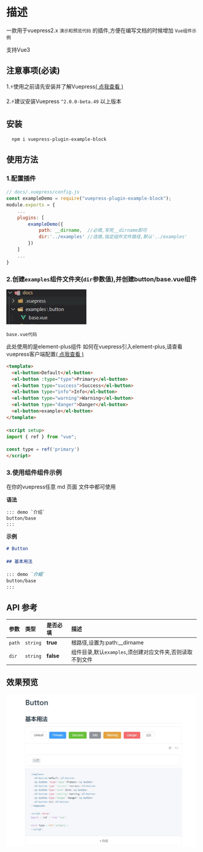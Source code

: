 # 描述

一款用于vuepress2.x `演示和预览代码` 的插件,方便在编写文档的时候增加  `Vue组件示例`

支持Vue3

## 注意事项(必读)

1.⚡使用之前请先安装并了解Vuepress[( 点我查看 )](https://v2.vuepress.vuejs.org/zh/)

2.⚡建议安装Vuepress `^2.0.0-beta.49` 以上版本

## 安装

```bash
  npm i vuepress-plugin-example-block
```

## 使用方法

### 1.配置插件

```javascript
// docs/.vuepress/config.js
const exampleDemo = require("vuepress-plugin-example-block");
module.exports = {
    ...
    plugins: [
        exampleDemo({
            path: __dirname,  //必填,写死__dirname即可
            dir:'../examples' //选填,指定组件文件路径,默认'../examples'
        })
    ]
    ...
}
```

### 2.创建`examples`组件文件夹(`dir`参数值),并创建button/base.vue组件

![路径](https://raw.githubusercontent.com/caohoucheng/vuepress-plugin-example-block/dev/src/Img/readme/examplePath.jpg)

`base.vue代码`

此处使用的是element-plus组件
如何在vuepress引入element-plus,请查看vuepress客户端配置[( 点我查看 )](https://v2.vuepress.vuejs.org/zh/advanced/cookbook/usage-of-client-config.html#enhance)

```html
<template>
  <el-button>Default</el-button>
  <el-button :type="type">Primary</el-button>
  <el-button type="success">Success</el-button>
  <el-button type="info">Info</el-button>
  <el-button type="warning">Warning</el-button>
  <el-button type="danger">Danger</el-button>
  <el-button>example</el-button>
</template>

<script setup>
import { ref } from "vue";

const type = ref('primary')
</script>
```

### 3.使用组件组件示例

在你的vuepress任意 md 页面 文件中都可使用

**语法**

```
::: demo `介绍`
button/base
:::
```

**示例**

```md
# Button

## 基本用法

::: demo `介绍`
button/base
:::

```

## API 参考

| 参数 | 类型     | 是否必填       | 描述                |
| :-------- | :------- | :------- | :------------------------- |
| `path` | `string` | **true** |根路径,设置为:path:__dirname|
| `dir` | `string` | **false** |组件目录,默认`examples`,须创建对应文件夹,否则读取不到文件|

## 效果预览

![效果](https://raw.githubusercontent.com/caohoucheng/vuepress-plugin-example-block/dev/src/Img/readme/demo.jpg)

